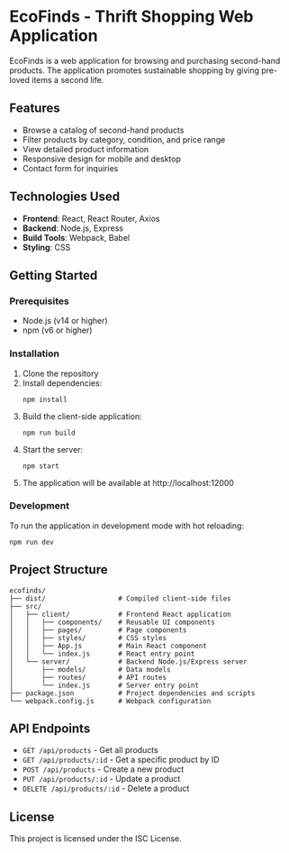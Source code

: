 # EcoFinds - Thrift Shopping Web Application

EcoFinds is a web application for browsing and purchasing second-hand products. The application promotes sustainable shopping by giving pre-loved items a second life.

## Features

- Browse a catalog of second-hand products
- Filter products by category, condition, and price range
- View detailed product information
- Responsive design for mobile and desktop
- Contact form for inquiries

## Technologies Used

- **Frontend**: React, React Router, Axios
- **Backend**: Node.js, Express
- **Build Tools**: Webpack, Babel
- **Styling**: CSS

## Getting Started

### Prerequisites

- Node.js (v14 or higher)
- npm (v6 or higher)

### Installation

1. Clone the repository
2. Install dependencies:
   ```
   npm install
   ```
3. Build the client-side application:
   ```
   npm run build
   ```
4. Start the server:
   ```
   npm start
   ```
5. The application will be available at http://localhost:12000

### Development

To run the application in development mode with hot reloading:

```
npm run dev
```

## Project Structure

```
ecofinds/
├── dist/                  # Compiled client-side files
├── src/
│   ├── client/            # Frontend React application
│   │   ├── components/    # Reusable UI components
│   │   ├── pages/         # Page components
│   │   ├── styles/        # CSS styles
│   │   ├── App.js         # Main React component
│   │   └── index.js       # React entry point
│   └── server/            # Backend Node.js/Express server
│       ├── models/        # Data models
│       ├── routes/        # API routes
│       └── index.js       # Server entry point
├── package.json           # Project dependencies and scripts
└── webpack.config.js      # Webpack configuration
```

## API Endpoints

- `GET /api/products` - Get all products
- `GET /api/products/:id` - Get a specific product by ID
- `POST /api/products` - Create a new product
- `PUT /api/products/:id` - Update a product
- `DELETE /api/products/:id` - Delete a product

## License

This project is licensed under the ISC License.